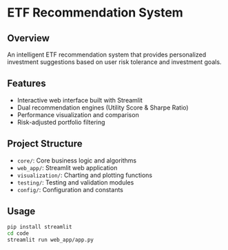 # ETF Recommendation System

## Overview
An intelligent ETF recommendation system that provides personalized investment suggestions based on user risk tolerance and investment goals.



## Features
- Interactive web interface built with Streamlit
- Dual recommendation engines (Utility Score & Sharpe Ratio)
- Performance visualization and comparison
- Risk-adjusted portfolio filtering

## Project Structure
- `core/`: Core business logic and algorithms
- `web_app/`: Streamlit web application
- `visualization/`: Charting and plotting functions
- `testing/`: Testing and validation modules
- `config/`: Configuration and constants

## Usage
```bash
pip install streamlit
cd code
streamlit run web_app/app.py
```